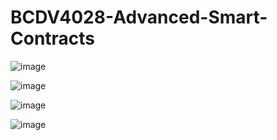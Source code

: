# BCDV4028-Advanced-Smart-Contracts

![image](https://github.com/kprog0065/BCDV4028-Advanced-Smart-Contracts/assets/130445035/b9ca04d6-2ad1-42ba-9f1a-d44db6f0cf7a)

![image](https://github.com/kprog0065/BCDV4028-Advanced-Smart-Contracts/assets/130445035/03773ec0-c8a6-44a5-99b5-4ba596159158)

![image](https://github.com/kprog0065/BCDV4028-Advanced-Smart-Contracts/assets/130445035/348e929c-8d33-49da-bf55-e7e5b1a69fdd)

![image](https://github.com/kprog0065/BCDV4028-Advanced-Smart-Contracts/assets/130445035/3e1a378d-6f5a-4ad0-a897-0188201760b4)





